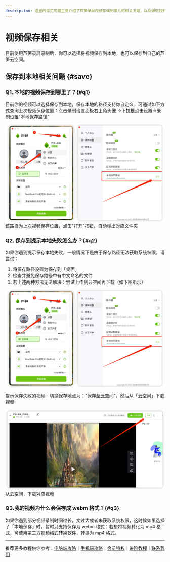 ```yaml
---
description: 这里的常见问题主要介绍了芦笋录屏视频存储到哪儿的相关问题，以及如何找到自己保存的文件
---
```


# 视频保存相关

目前使用芦笋录屏录制后，你可以选择将视频保存到本地，也可以保存到自己的芦笋云空间。

## 保存到本地相关问题 {#save}

### Q1. 本地的视频保存到哪里了？{#q1}

目前你的视频可以选择保存到本地，保存本地的路径支持你自定义，可通过如下方式查询上次视频保存位置：点击录制设置面板右上角头像 →下拉框点击设置→录制设置"本地保存路径"

<ImgCenter><img src="../public/.gitbook/assets/shipinbaocunbendi.png" alt=""></ImgCenter>
<ImgDesc>该路径为上次视频保存位置，点击"打开"按钮，自动弹出对应文件夹</ImgDesc>

### Q2. 保存到提示本地失败怎么办？{#q2}

如果你遇到提示保存本地失败，一般情况下是由于保存路径无法获取系统权限，请尝试：

1. 将保存路径设置为保存到「桌面」
2. 检查并避免保存路径中有中文命名的文件
3. 若上述两种方法无法解决：尝试上传到云空间再下载（如下图所示）

<ImgCenter><img src="../public/.gitbook/assets/shipinbaocunbendi.png" alt=""></ImgCenter>

提示保存失败的视频 - 切换保存地点为："保存至云空间"，然后从「云空间」下载视频

<ImgCenter><img src="../public/.gitbook/assets/xiazai.png" alt=""></ImgCenter>
<ImgDesc>从云空间，下载对应视频</ImgDesc>

### Q3.我的视频为什么会保存成 webm 格式？{#q3}

如果你遇到部分视频录制时间过长，文过大或者未获取系统权限，这时候如果选择了「本地保存」时，暂时只支持保存为 webm 格式；若想将视频转化为 mp4 格式，可使用第三方视频格式转换软件，转换为 mp4 格式。

***

推荐更多教程供你参考：[电脑端攻略](../basic/pc.md)｜[手机端攻略](../basic/phone.md)｜[会员特权](../basic/vip.md)｜[进阶教程](../advanced/)｜[联系我们](../contact.md)
